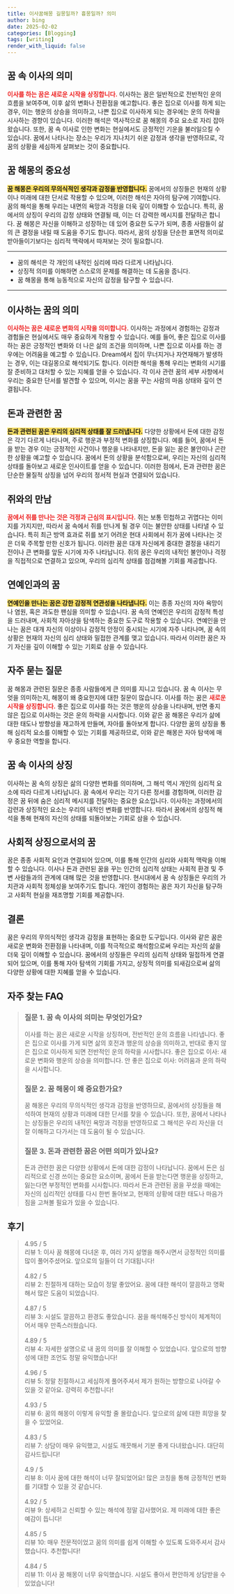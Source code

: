 ```yaml
---
title: 이사꿈해몽 길몽일까? 흉몽일까? 의미
author: bing
date: 2025-02-02
categories: [Blogging]
tags: [writing]
render_with_liquid: false
---
```



<h2 id='꿈 속 이사의 의미'>꿈 속 이사의 의미</h2>

<p><b><span style="color: #ee2323;">이사를 하는 꿈은 새로운 시작을 상징합니다.</span></b> 이사하는 꿈은 일반적으로 전반적인 운의 흐름을 보여주며, 이후 삶의 변화나 전환점을 예고합니다. 좋은 집으로 이사를 하게 되는 경우, 이는 행운의 상승을 의미하고, 나쁜 집으로 이사하게 되는 경우에는 운의 하락을 시사하는 경향이 있습니다. 이러한 해석은 역사적으로 꿈 해몽의 주요 요소로 자리 잡아왔습니다. 또한, 꿈 속 이사로 인한 변화는 현실에서도 긍정적인 기운을 불러일으킬 수 있습니다. 꿈에서 나타나는 장소는 우리가 지나치기 쉬운 감정과 생각을 반영하므로, 각 꿈의 상황을 세심하게 살펴보는 것이 중요합니다.</p>

<h2 id='꿈 해몽의 중요성'>꿈 해몽의 중요성</h2>

<p><b><span style="background-color: #ffe066;">꿈 해몽은 우리의 무의식적인 생각과 감정을 반영합니다.</span></b> 꿈에서의 상징들은 현재의 상황이나 미래에 대한 단서로 작용할 수 있으며, 이러한 해석은 자아의 탐구에 기여합니다. 꿈의 해석을 통해 우리는 내면의 욕망과 걱정을 더욱 깊이 이해할 수 있습니다. 특히, 꿈에서의 상징이 우리의 감정 상태와 연결될 때, 이는 더 강력한 메시지를 전달하곤 합니다. 꿈 해몽은 자신을 이해하고 성장하는 데 있어 중요한 도구가 되며, 종종 사람들이 삶의 큰 결정을 내릴 때 도움을 주기도 합니다. 따라서, 꿈의 상징을 단순한 표면적 의미로 받아들이기보다는 심리적 맥락에서 따져보는 것이 필요합니다.</p>

<hr />

<ul>
    <li>꿈의 해석은 각 개인의 내적인 심리에 따라 다르게 나타납니다.</li>
    <li>상징적 의미를 이해하면 스스로의 문제를 해결하는 데 도움을 줍니다.</li>
    <li>꿈 해몽을 통해 능동적으로 자신의 감정을 탐구할 수 있습니다.</li>
</ul>

<hr />

<h2 id='이사하는 꿈의 의미'>이사하는 꿈의 의미</h2>

<p><b><span style="color: #ee2323;">이사하는 꿈은 새로운 변화의 시작을 의미합니다.</span></b> 이사하는 과정에서 경험하는 감정과 경험들은 현실에서도 매우 중요하게 작용할 수 있습니다. 예를 들어, 좋은 집으로 이사를 하는 꿈은 긍정적인 변화와 더 나은 삶의 조건을 의미하며, 나쁜 집으로 이사를 하는 경우에는 어려움을 예고할 수 있습니다. Dream에서 집이 무너지거나 자연재해가 발생하는 경우, 이는 대길몽으로 해석되기도 합니다. 이러한 해석을 통해 우리는 변화의 시기를 잘 준비하고 대처할 수 있는 지혜를 얻을 수 있습니다. 각 이사 관련 꿈의 세부 사항에서 우리는 중요한 단서를 발견할 수 있으며, 이시는 꿈을 꾸는 사람의 마음 상태와 깊이 연결됩니다.</p>

<h2 id='돈과 관련한 꿈'>돈과 관련한 꿈</h2>

<p><b><span style="background-color: #ffe066;">돈과 관련된 꿈은 우리의 심리적 상태를 잘 드러냅니다.</span></b> 다양한 상황에서 돈에 대한 감정은 각기 다르게 나타나며, 주로 행운과 부정적 변화를 상징합니다. 예를 들어, 꿈에서 돈을 받는 경우 이는 긍정적인 사건이나 행운을 나타내지만, 돈을 잃는 꿈은 불안이나 곤란한 상황을 예고할 수 있습니다. 꿈에서 돈의 상황을 분석함으로써, 우리는 자신의 심리적 상태를 돌아보고 새로운 인사이트를 얻을 수 있습니다. 이러한 점에서, 돈과 관련한 꿈은 단순한 물질적 상징을 넘어 우리의 정서적 현실과 연결되어 있습니다.</p>

<h2 id='쥐와의 만남'>쥐와의 만남</h2>

<p><b><span style="color: #ee2323;">꿈에서 쥐를 만나는 것은 걱정과 근심의 표시입니다.</span></b> 쥐는 보통 민첩하고 귀엽다는 이미지를 가지지만, 따라서 꿈 속에서 쥐를 만나게 될 경우 이는 불안한 상태를 나타낼 수 있습니다. 특히 최근 방역 효과로 쥐를 보기 어려운 현대 사회에서 쥐가 꿈에 나타나는 것은 더욱 주목할 만한 신호가 됩니다. 이러한 꿈은 대개 자신에게 중대한 결정을 내리기 전이나 큰 변화를 앞둔 시기에 자주 나타납니다. 쥐의 꿈은 우리의 내적인 불안이나 걱정을 직접적으로 연결하고 있으며, 우리의 심리적 상태를 점검해볼 기회를 제공합니다.</p>

<h2 id='연예인과의 꿈'>연예인과의 꿈</h2>

<p><b><span style="background-color: #ffe066;">연예인을 만나는 꿈은 강한 감정적 연관성을 나타냅니다.</span></b> 이는 종종 자신의 자아 욕망이나 염원, 혹은 과도한 팬심을 의미할 수 있습니다. 꿈 속의 연예인은 우리의 감정적 특성을 드러내며, 사회적 자아상을 탐색하는 중요한 도구로 작용할 수 있습니다. 연예인을 만나는 꿈은 대개 자신의 이상이나 감정적 안정이 중시되는 시기에 자주 나타나며, 꿈 속의 상황은 현재의 자신의 심리 상태와 밀접한 관계를 맺고 있습니다. 따라서 이러한 꿈은 자기 자신을 깊이 이해할 수 있는 기회로 삼을 수 있습니다.</p>

<h2 id='자주 묻는 질문'>자주 묻는 질문</h2>

<p>꿈 해몽과 관련된 질문은 종종 사람들에게 큰 의미를 지니고 있습니다. 꿈 속 이사는 무엇을 의미하는지, 해몽이 왜 중요한지에 대한 질문이 많습니다. 이사를 하는 꿈은 <b><span style="color: #ee2323;">새로운 시작을 상징합니다.</span></b> 좋은 집으로 이사를 하는 것은 행운의 상승을 나타내며, 반면 좋지 않은 집으로 이사하는 것은 운의 하락을 시사합니다. 이와 같은 꿈 해몽은 우리가 삶에 대한 태도나 방향성을 재고하게 만들며, 자아를 돌아보게 합니다. 다양한 꿈의 상징을 통해 심리적 요소를 이해할 수 있는 기회를 제공하므로, 이와 같은 해몽은 자아 탐색에 매우 중요한 역할을 합니다.</p>

<h2 id='꿈 속 이사의 상징'>꿈 속 이사의 상징</h2>

<p>이사하는 꿈 속의 상징은 삶의 다양한 변화를 의미하며, 그 해석 역시 개인의 심리적 요소에 따라 다르게 나타납니다. 꿈 속에서 우리는 각기 다른 정서를 경험하며, 이러한 감정은 꿈 뒤에 숨은 심리적 메시지를 전달하는 중요한 요소입니다. 이사하는 과정에서의 감련과 상징적인 요소는 우리의 내적인 변화를 반영합니다. 따라서 꿈에서의 상징적 해석을 통해 현재의 자신의 상태를 되돌아보는 기회로 삼을 수 있습니다.</p>

<h2 id='사회적 상징으로서의 꿈'>사회적 상징으로서의 꿈</h2>

<p>꿈은 종종 사회적 요인과 연결되어 있으며, 이를 통해 인간의 심리와 사회적 맥락을 이해할 수 있습니다. 이사나 돈과 관련된 꿈을 꾸는 인간의 심리적 상태는 사회적 환경 및 주변 사람들과의 관계에 대해 많은 것을 반영합니다. 현시대에서 꿈 속 상징들은 우리의 가치관과 사회적 정체성을 보여주기도 합니다. 개인이 경험하는 꿈은 자기 자신을 탐구하고 사회적 현실을 재조명할 기회를 제공합니다.</p>

<h2 id='결론'>결론</h2>

<p>꿈은 우리의 무의식적인 생각과 감정을 표현하는 중요한 도구입니다. 이사와 같은 꿈은 새로운 변화와 전환점을 나타내며, 이를 적극적으로 해석함으로써 우리는 자신의 삶을 더욱 깊이 이해할 수 있습니다. 꿈에서의 상징들은 우리의 심리적 상태와 밀접하게 연결되어 있으며, 이를 통해 자아 탐색의 기회를 가지고, 상징적 의미를 되새김으로써 삶의 다양한 상황에 대한 지혜를 얻을 수 있습니다.</p>


<h2 id='자주_찾는_FAQ'>자주 찾는 FAQ</h2>
<div itemscope="" itemtype="https://schema.org/FAQPage"> 
<blockquote> 
<div itemscope="" itemprop="mainEntity" itemtype="https://schema.org/Question"> 
<h3 itemprop="name">질문 1. 꿈 속 이사의 의미는 무엇인가요?</h3> 
<div itemscope="" itemprop="acceptedAnswer" itemtype="https://schema.org/Answer"> 
<span itemprop="text"> 
<p>이사를 하는 꿈은 새로운 시작을 상징하며, 전반적인 운의 흐름을 나타냅니다. 좋은 집으로 이사를 가게 되면 삶의 호전과 행운의 상승을 의미하고, 반대로 좋지 않은 집으로 이사하게 되면 전반적인 운의 하락을 시사합니다. 좋은 집으로 이사: 새로운 변화와 행운의 상승을 의미합니다. 안 좋은 집으로 이사: 어려움과 운의 하락을 시사합니다.</p> 
</span> 
</div> 
</div> 

<div itemscope="" itemprop="mainEntity" itemtype="https://schema.org/Question"> 
<h3 itemprop="name">질문 2. 꿈 해몽이 왜 중요한가요?</h3> 
<div itemscope="" itemprop="acceptedAnswer" itemtype="https://schema.org/Answer"> 
<span itemprop="text"> 
<p>꿈 해몽은 우리의 무의식적인 생각과 감정을 반영하므로, 꿈에서의 상징들을 해석하여 현재의 상황과 미래에 대한 단서를 찾을 수 있습니다. 또한, 꿈에서 나타나는 상징들은 우리의 내적인 욕망과 걱정을 반영하므로 그 해석은 우리 자신을 더 잘 이해하고 다가서는 데 도움이 될 수 있습니다.</p> 
</span> 
</div> 
</div> 

<div itemscope="" itemprop="mainEntity" itemtype="https://schema.org/Question"> 
<h3 itemprop="name">질문 3. 돈과 관련한 꿈은 어떤 의미가 있나요?</h3> 
<div itemscope="" itemprop="acceptedAnswer" itemtype="https://schema.org/Answer"> 
<span itemprop="text"> 
<p>돈과 관련한 꿈은 다양한 상황에서 돈에 대한 감정이 나타납니다. 꿈에서 돈은 심리적으로 신경 쓰이는 중요한 요소이며, 꿈에서 돈을 받는다면 행운을 상징하고, 잃는다면 부정적인 변화를 시사합니다. 따라서 돈과 관련된 꿈을 꾸셨을 때에는 자신의 심리적인 상태를 다시 한번 돌아보고, 현재의 상황에 대한 태도나 마음가짐을 고쳐볼 필요가 있을 수 있습니다.</p> 
</span> 
</div> 
</div> 
</blockquote> 
</div>
<h2 id='후기'>후기</h2>
<div itemscope itemtype="https://schema.org/Product">
  <blockquote>
  <div itemprop="review" itemscope itemtype="https://schema.org/Review">
      <div itemprop="reviewRating" itemscope itemtype="https://schema.org/Rating"> <span itemprop="ratingValue">4.95</span> / <span itemprop="bestRating">5</span> </div>
      <span itemprop="reviewBody">리뷰 1: 이사 꿈 해몽에 다녀온 후, 여러 가지 설명을 해주시면서 긍정적인 의미를 많이 풀어주셨어요. 앞으로의 일들이 더 기대됩니다!</span>
  </div>
  <br>
  <div itemprop="review" itemscope itemtype="https://schema.org/Review">
      <div itemprop="reviewRating" itemscope itemtype="https://schema.org/Rating"> <span itemprop="ratingValue">4.82</span> / <span itemprop="bestRating">5</span> </div>
      <span itemprop="reviewBody">리뷰 2: 친절하게 대하는 모습이 정말 좋았어요. 꿈에 대한 해석이 깔끔하고 명확해서 많은 도움이 되었습니다.</span>
  </div>
  <br>
  <div itemprop="review" itemscope itemtype="https://schema.org/Review">
      <div itemprop="reviewRating" itemscope itemtype="https://schema.org/Rating"> <span itemprop="ratingValue">4.87</span> / <span itemprop="bestRating">5</span> </div>
      <span itemprop="reviewBody">리뷰 3: 시설도 깔끔하고 환경도 좋았습니다. 꿈을 해석해주신 방식이 체계적이어서 매우 만족스러웠습니다.</span>
  </div>
  <br>
  <div itemprop="review" itemscope itemtype="https://schema.org/Review">
      <div itemprop="reviewRating" itemscope itemtype="https://schema.org/Rating"> <span itemprop="ratingValue">4.89</span> / <span itemprop="bestRating">5</span> </div>
      <span itemprop="reviewBody">리뷰 4: 자세한 설명으로 내 꿈의 의미를 잘 이해할 수 있었습니다. 앞으로의 방향성에 대한 조언도 정말 유익했습니다!</span>
  </div>
  <br>
  <div itemprop="review" itemscope itemtype="https://schema.org/Review">
      <div itemprop="reviewRating" itemscope itemtype="https://schema.org/Rating"> <span itemprop="ratingValue">4.96</span> / <span itemprop="bestRating">5</span> </div>
      <span itemprop="reviewBody">리뷰 5: 정말 친절하시고 세심하게 풀어주셔서 제가 원하는 방향으로 나아갈 수 있을 것 같아요. 강력히 추천합니다!</span>
  </div>
  <br>
  <div itemprop="review" itemscope itemtype="https://schema.org/Review">
      <div itemprop="reviewRating" itemscope itemtype="https://schema.org/Rating"> <span itemprop="ratingValue">4.93</span> / <span itemprop="bestRating">5</span> </div>
      <span itemprop="reviewBody">리뷰 6: 꿈의 해몽이 이렇게 유익할 줄 몰랐습니다. 앞으로의 삶에 대한 희망을 찾을 수 있었어요.</span>
  </div>
  <br>
  <div itemprop="review" itemscope itemtype="https://schema.org/Review">
      <div itemprop="reviewRating" itemscope itemtype="https://schema.org/Rating"> <span itemprop="ratingValue">4.83</span> / <span itemprop="bestRating">5</span> </div>
      <span itemprop="reviewBody">리뷰 7: 상담이 매우 유익했고, 시설도 깨끗해서 기분 좋게 다녀왔습니다. 대단히 감사드립니다!</span>
  </div>
  <br>
  <div itemprop="review" itemscope itemtype="https://schema.org/Review">
      <div itemprop="reviewRating" itemscope itemtype="https://schema.org/Rating"> <span itemprop="ratingValue">4.9</span> / <span itemprop="bestRating">5</span> </div>
      <span itemprop="reviewBody">리뷰 8: 이사 꿈에 대한 해석이 너무 잘되었어요! 많은 코칭을 통해 긍정적인 변화를 기대할 수 있을 것 같습니다.</span>
  </div>
  <br>
  <div itemprop="review" itemscope itemtype="https://schema.org/Review">
      <div itemprop="reviewRating" itemscope itemtype="https://schema.org/Rating"> <span itemprop="ratingValue">4.92</span> / <span itemprop="bestRating">5</span> </div>
      <span itemprop="reviewBody">리뷰 9: 상세하고 신뢰할 수 있는 해석에 정말 감사했어요. 제 미래에 대한 좋은 예감이 듭니다!</span>
  </div>
  <br>
  <div itemprop="review" itemscope itemtype="https://schema.org/Review">
      <div itemprop="reviewRating" itemscope itemtype="https://schema.org/Rating"> <span itemprop="ratingValue">4.85</span> / <span itemprop="bestRating">5</span> </div>
      <span itemprop="reviewBody">리뷰 10: 매우 전문적이었고 꿈의 의미를 쉽게 이해할 수 있도록 도와주셔서 감사했습니다. 추천합니다!</span>
  </div>
  <br>
  <div itemprop="review" itemscope itemtype="https://schema.org/Review">
      <div itemprop="reviewRating" itemscope itemtype="https://schema.org/Rating"> <span itemprop="ratingValue">4.84</span> / <span itemprop="bestRating">5</span> </div>
      <span itemprop="reviewBody">리뷰 11: 이사 꿈 해몽이 너무 유익했습니다. 시설도 좋아서 편안하게 상담받을 수 있었습니다!</span>
  </div>
  </blockquote>
</div>
